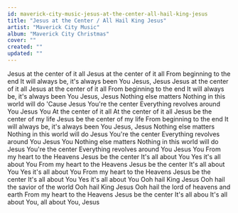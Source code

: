 ```yaml
---
id: maverick-city-music-jesus-at-the-center-all-hail-king-jesus
title: "Jesus at the Center / All Hail King Jesus"
artist: "Maverick City Music"
album: "Maverick City Christmas"
cover: ""
created: ""
updated: ""
---
```


Jesus at the center of it all
Jesus at the center of it all
From beginning to the end
It will always be, it's always been You
Jesus, Jesus
Jesus at the center of it all
Jesus at the center of it all
From beginning to the end
It will always be, it's always been You
Jesus, Jesus
Nothing else matters
Nothing in this world will do
'Cause Jesus You're the center
Everything revolves around You
Jesus You
At the center of it all
At the center of it all
Jesus be the center of my life
Jesus be the center of my life
From beginning to the end
It will always be, it's always been You
Jesus, Jesus
Nothing else matters
Nothing in this world will do
 Jesus You're the center
Everything revolves around You
Jesus You
Nothing else matters
Nothing in this world will do
 Jesus You're the center
Everything revolves around You
Jesus You
From my heart to the Heavens
Jesus be the center
It's all about You
Yes it's all about You
From my heart to the Heavens
Jesus be the center
It's all about You
Yes it's all about You
From my heart to the Heavens
Jesus be the center
It's all about You
Yes it's all about You
Ooh hail King Jesus
Ooh hail the savior of the world
Ooh hail King Jesus
Ooh hail the lord of heavens and earth
From my heart to the Heavens
Jesus be the center
It's all abou
It's all about You, all about You, Jesus